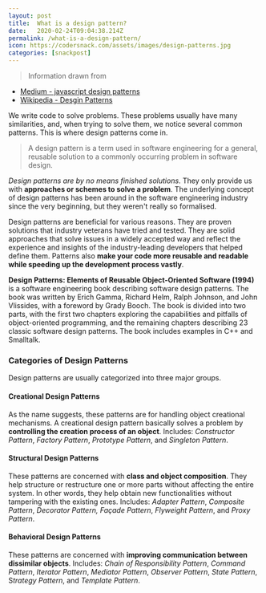 ```yaml
---
layout: post
title:  What is a design pattern?
date:   2020-02-24T09:04:38.214Z
permalink: /what-is-a-design-pattern/
icon: https://codersnack.com/assets/images/design-patterns.jpg
categories: [snackpost]
---
```


> Information drawn from 
- [Medium - javascript design patterns](https://medium.com/better-programming/javascript-design-patterns-25f0faaaa15?)
- [Wikipedia - Desgin Patterns](https://en.wikipedia.org/wiki/Design_Patterns)

We write code to solve problems. These problems usually have many similarities, and, when trying to solve them, we notice several common patterns. This is where design patterns come in.

> A design pattern is a term used in software engineering for a general, reusable solution to a commonly occurring problem in software design.

*Design patterns are by no means finished solutions*. They only provide us with **approaches or schemes to solve a problem**. The underlying concept of design patterns has been around in the software engineering industry since the very beginning, but they weren't really so formalised. 

Design patterns are beneficial for various reasons. They are proven solutions that industry veterans have tried and tested. They are solid approaches that solve issues in a widely accepted way and reflect the experience and insights of the industry-leading developers that helped define them. Patterns also **make your code more reusable and readable while speeding up the development process vastly**.

**Design Patterns: Elements of Reusable Object-Oriented Software (1994)** is a software engineering book describing software design patterns. The book was written by Erich Gamma, Richard Helm, Ralph Johnson, and John Vlissides, with a foreword by Grady Booch. The book is divided into two parts, with the first two chapters exploring the capabilities and pitfalls of object-oriented programming, and the remaining chapters describing 23 classic software design patterns. The book includes examples in C++ and Smalltalk.

### Categories of Design Patterns
Design patterns are usually categorized into three major groups.

#### Creational Design Patterns
As the name suggests, these patterns are for handling object creational mechanisms. A creational design pattern basically solves a problem by **controlling the creation process of an object**.
Includes: *Constructor Pattern*, *Factory Pattern*, *Prototype Pattern*, and *Singleton Pattern*.

#### Structural Design Patterns
These patterns are concerned with **class and object composition**. They help structure or restructure one or more parts without affecting the entire system. In other words, they help obtain new functionalities without tampering with the existing ones.
Includes: *Adapter Pattern*, *Composite Pattern*, *Decorator Pattern,* *Façade Pattern*, *Flyweight Pattern*, and *Proxy Pattern*.

#### Behavioral Design Patterns
These patterns are concerned with **improving communication between dissimilar objects**.
Includes: *Chain of Responsibility Pattern*, *Command Pattern*, *Iterator Pattern*, *Mediator Pattern*, *Observer Pattern*, *State Pattern*, S*trategy Pattern*, and *Template Pattern*.
